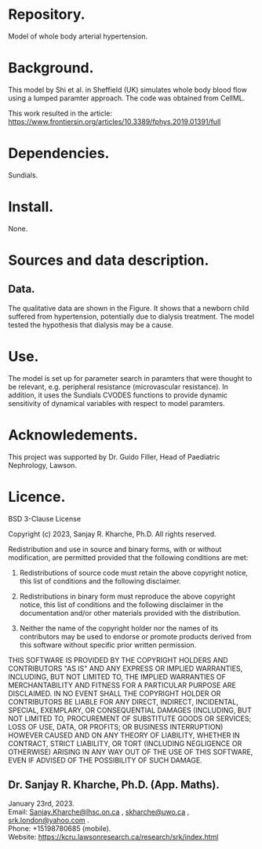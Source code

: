 # Repository.

Model of whole body arterial hypertension.

# Background. 

This model by Shi et al. in Sheffield (UK) simulates whole body blood flow
using a lumped paramter approach. The code was obtained from CellML.  

This work resulted in the article:  
https://www.frontiersin.org/articles/10.3389/fphys.2019.01391/full

# Dependencies.

Sundials.

# Install.

None.

# Sources and data description.

## Data.  

The qualitative data are shown in the Figure. It shows that a newborn child suffered from hypertension,
potentially due to dialysis treatment. The model tested the hypothesis that dialysis may be a cause.

# Use.

The model is set up for parameter search in paramters that were thought to be relevant, e.g. peripheral
resistance (microvascular resistance). In addition, it uses the Sundials CVODES functions to provide
dynamic sensitivity of dynamical variables with respect to model paramters.

# Acknowledements.

This project was supported by Dr. Guido Filler, Head of Paediatric Nephrology, Lawson. 

# Licence.

BSD 3-Clause License

Copyright (c) 2023, Sanjay R. Kharche, Ph.D.
All rights reserved.

Redistribution and use in source and binary forms, with or without
modification, are permitted provided that the following conditions are met:

1. Redistributions of source code must retain the above copyright notice, this
   list of conditions and the following disclaimer.

2. Redistributions in binary form must reproduce the above copyright notice,
   this list of conditions and the following disclaimer in the documentation
   and/or other materials provided with the distribution.

3. Neither the name of the copyright holder nor the names of its
   contributors may be used to endorse or promote products derived from
   this software without specific prior written permission.

THIS SOFTWARE IS PROVIDED BY THE COPYRIGHT HOLDERS AND CONTRIBUTORS "AS IS"
AND ANY EXPRESS OR IMPLIED WARRANTIES, INCLUDING, BUT NOT LIMITED TO, THE
IMPLIED WARRANTIES OF MERCHANTABILITY AND FITNESS FOR A PARTICULAR PURPOSE ARE
DISCLAIMED. IN NO EVENT SHALL THE COPYRIGHT HOLDER OR CONTRIBUTORS BE LIABLE
FOR ANY DIRECT, INDIRECT, INCIDENTAL, SPECIAL, EXEMPLARY, OR CONSEQUENTIAL
DAMAGES (INCLUDING, BUT NOT LIMITED TO, PROCUREMENT OF SUBSTITUTE GOODS OR
SERVICES; LOSS OF USE, DATA, OR PROFITS; OR BUSINESS INTERRUPTION) HOWEVER
CAUSED AND ON ANY THEORY OF LIABILITY, WHETHER IN CONTRACT, STRICT LIABILITY,
OR TORT (INCLUDING NEGLIGENCE OR OTHERWISE) ARISING IN ANY WAY OUT OF THE USE
OF THIS SOFTWARE, EVEN IF ADVISED OF THE POSSIBILITY OF SUCH DAMAGE.

## Dr. Sanjay R. Kharche, Ph.D. (App. Maths).  
January 23rd, 2023.  
Email: Sanjay.Kharche@lhsc.on.ca , skharche@uwo.ca , srk.london@yahoo.com .  
Phone: +15198780685 (mobile).  
Website: https://kcru.lawsonresearch.ca/research/srk/index.html  
